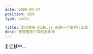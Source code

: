```yaml
---
date: 2020-04-27
position: 杭州
type: posts

title: 如何使用 Node.js 搭建一个命令行工具
desc: 来管理单个库的发布流
---
```


🚧 迁移中...
